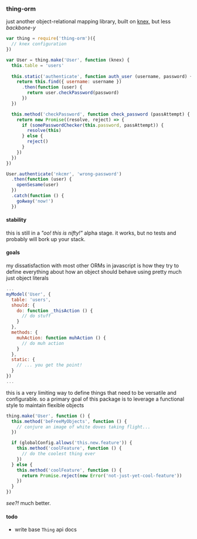 ### thing-orm
just another object-relational mapping library, built on [knex](http://knexjs.org/), but less _backbone-y_

```javascript
var thing = require('thing-orm')({
  // knex configuration
})

var User = thing.make('User', function (knex) {
  this.table = 'users'
  
  this.static('authenticate', function auth_user (username, password) {
    return this.find({ username: username })
      .then(function (user) {
        return user.checkPassword(password)
      })
  })

  this.method('checkPassword', function check_password (passAttempt) {
    return new Promise((resolve, reject) => {
      if (somePasswordChecker(this.password, passAttempt)) {
        resolve(this)
      } else {
        reject()
      }
    })
  })
})

User.authenticate('nkcmr', 'wrong-password')
  .then(function (user) {
    openSesame(user)
  })
  .catch(function () {
    goAway('now!')
  })
```

#### stability
this is still in a _"oo! this is nifty!"_ alpha stage. it works, but no tests and probably will bork up your stack.

#### goals
my dissatisfaction with most other ORMs in javascript is how they try to define everything about how an object should behave using pretty much just object literals

```javascript
...
myModel('User', {
  table: 'users',
  should: {
    do: function _thisAction () {
      // do stuff
    }
  },
  methods: {
    muhAction: function muhAction () {
      // do muh action
    }
  },
  static: {
    // ... you get the point!
  }
})
...
```

this is a very limiting way to define things that need to be versatile and configurable. so a primary goal of this package is to leverage a functional style to maintain flexible objects

```javascript
thing.make('User', function () {
  this.method('beFreeMyObjects', function () {
    // conjure an image of white doves taking flight...
  })

  if (globalConfig.allows('this.new.feature')) {
    this.method('coolFeature', function () {
      // do the coolest thing ever
    })
  } else {
    this.method('coolFeature', function () {
      return Promise.reject(new Error('not-just-yet-cool-feature'))
    })
  }
})
```

_see?!_ much better.

#### todo
- write base `Thing` api docs
